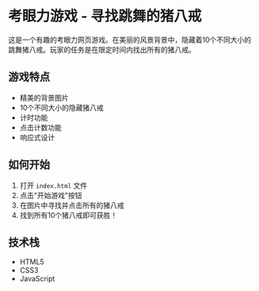 # 考眼力游戏 - 寻找跳舞的猪八戒

这是一个有趣的考眼力网页游戏。在美丽的风景背景中，隐藏着10个不同大小的跳舞猪八戒。玩家的任务是在限定时间内找出所有的猪八戒。

## 游戏特点
- 精美的背景图片
- 10个不同大小的隐藏猪八戒
- 计时功能
- 点击计数功能
- 响应式设计

## 如何开始
1. 打开 `index.html` 文件
2. 点击"开始游戏"按钮
3. 在图片中寻找并点击所有的猪八戒
4. 找到所有10个猪八戒即可获胜！

## 技术栈
- HTML5
- CSS3
- JavaScript 